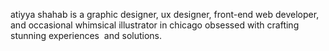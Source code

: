 atiyya shahab is a graphic designer, ux designer, front-end web developer, and occasional whimsical illustrator in chicago obsessed with crafting stunning experiences  and&nbsp;solutions.
